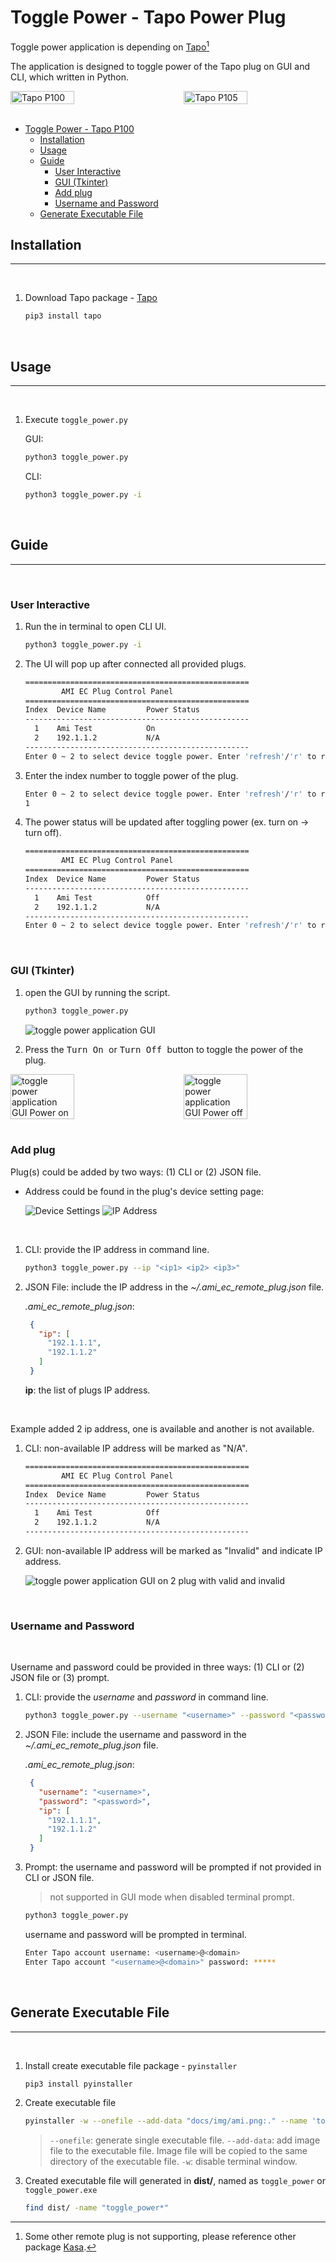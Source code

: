 # Toggle Power - Tapo Power Plug

Toggle power application is depending on [Tapo](https://github.com/mihai-dinculescu/tapo)[^1]

The application is designed to toggle power of the Tapo plug on GUI and CLI, which written in Python.

<div style="display: flex; justify-content: space-between;">
  <img src="https://encrypted-tbn0.gstatic.com/images?q=tbn:ANd9GcQGQ0i9injvbmzqCHf63vEFeLRz2GB_KmHzaw&s" alt="Tapo P100" style="width: 45%;"/>
  <img src="https://encrypted-tbn0.gstatic.com/images?q=tbn:ANd9GcQuwCiu13LZRrVWUb4A5m0kUnBhckNyhBAWzg&s" alt="Tapo P105" style="width: 45%;"/>
</div>

<br>

* [Toggle Power - Tapo P100](#toggle-power---tapo-p100)
   * [Installation](#installation)
   * [Usage](#usage)
   * [Guide](#guide)
      * [User Interactive](#user-interactive)
      * [GUI (Tkinter)](#gui-tkinter)
      * [Add plug](#add-plug)
      * [Username and Password](#username-and-password)
   * [Generate Executable File](#generate-executable-file)

## Installation

---

<br>

1. Download Tapo package - [Tapo](https://github.com/mihai-dinculescu/tapo)

   ```bash
   pip3 install tapo
   ```

<br>

## Usage

---

<br>

1. Execute `toggle_power.py`

   GUI:

   ```bash
   python3 toggle_power.py
   ```

   CLI:

   ```bash
   python3 toggle_power.py -i
   ```

<br>

## Guide

---

<br>

### User Interactive

1. Run the in terminal to open CLI UI.

    ```bash
    python3 toggle_power.py -i
    ```

1. The UI will pop up after connected all provided plugs.

    ```bash
    ==================================================
            AMI EC Plug Control Panel
    ==================================================
    Index  Device Name         Power Status
    --------------------------------------------------
      1    Ami Test            On
      2    192.1.1.2           N/A
    --------------------------------------------------
    Enter 0 ~ 2 to select device toggle power. Enter 'refresh'/'r' to refresh the device list. Enter 'exit' to exit.

    ```

1. Enter the index number to toggle power of the plug.

    ```bash
    Enter 0 ~ 2 to select device toggle power. Enter 'refresh'/'r' to refresh the device list. Enter 'exit' to exit.
    1
    ```

1. The power status will be updated after toggling power (ex. turn on -> turn off).

    ```bash
    ==================================================
            AMI EC Plug Control Panel
    ==================================================
    Index  Device Name         Power Status
    --------------------------------------------------
      1    Ami Test            Off
      2    192.1.1.2           N/A
    --------------------------------------------------
    Enter 0 ~ 2 to select device toggle power. Enter 'refresh'/'r' to refresh the device list. Enter 'exit' to exit.

    ```

<br>

### GUI (Tkinter)

1. open the GUI by running the script.

    ```bash
    python3 toggle_power.py
    ```

    ![toggle power application GUI](docs/img/remote_plug_home.png)

1. Press the <kbd> Turn On </kbd> or <kbd> Turn Off </kbd> button to toggle the power of the plug.

<div style="display: flex; justify-content: space-between;">
    <img src="docs/img/remote_plug_power_on.png" alt="toggle power application GUI Power on" style="width: 45%;"/>
    <img src="docs/img/remote_plug_power_off.png" alt="toggle power application GUI Power off" style="width: 45%;"/>
</div>

<br>

### Add plug

Plug(s) could be added by two ways: (1) CLI or (2) JSON file.

- Address could be found in the plug's device setting page:

    <img src="https://encrypted-tbn0.gstatic.com/images?q=tbn:ANd9GcRhvBXeFWM-73l1Iel9evpKZhd9EXjqSOf8ReUCcqJlDOpoIp7iUrZmBhRc77zKMp2FFnE&usqp=CAU" alt="Device Settings"/>

    <img src="https://encrypted-tbn0.gstatic.com/images?q=tbn:ANd9GcQzyPYNzETtFg6ItPNgPLQuEuLkFekZqSl91nVoYNKWI_OgNsEhLMEUtgj1Jbz_RWJK3M8&usqp=CAU" alt="IP Address"/>

<br>

1. CLI: provide the IP address in command line.

    ```bash
    python3 toggle_power.py --ip "<ip1> <ip2> <ip3>"
    ```

1. JSON File: include the IP address in the _~/.ami_ec_remote_plug.json_ file.

   _.ami_ec_remote_plug.json_:

   ```json
    {
      "ip": [
        "192.1.1.1",
        "192.1.1.2"
      ]
    }
    ```

   **ip**: the list of plugs IP address.

<br>

Example added 2 ip address, one is available and another is not available.

1. CLI: non-available IP address will be marked as "N/A".

    ```bash
    ==================================================
            AMI EC Plug Control Panel
    ==================================================
    Index  Device Name         Power Status
    --------------------------------------------------
      1    Ami Test            Off
      2    192.1.1.2           N/A
    --------------------------------------------------
    ```

1. GUI: non-available IP address will be marked as "Invalid" and indicate IP address.

    ![toggle power application GUI on 2 plug with valid and invalid](docs/img/remote_plug_power_off.png)

<br>

### Username and Password

<br>

Username and password could be provided in three ways: (1) CLI or (2) JSON file or (3) prompt.

1. CLI: provide the _username_ and _password_ in command line.

    ```bash
    python3 toggle_power.py --username "<username>" --password "<password>"
    ```

1. JSON File: include the username and password in the _~/.ami_ec_remote_plug.json_ file.

   _.ami_ec_remote_plug.json_:

   ```json
    {
      "username": "<username>",
      "password": "<password>",
      "ip": [
        "192.1.1.1",
        "192.1.1.2"
      ]
    }
    ```

1. Prompt: the username and password will be prompted if not provided in CLI or JSON file.

   > not supported in GUI mode when disabled terminal prompt.

    ```bash
    python3 toggle_power.py
    ```

    username and password will be prompted in terminal.

    ```bash
    Enter Tapo account username: <username>@<domain>
    Enter Tapo account "<username>@<domain>" password: *****
    ```

<br>

## Generate Executable File

---

<br>

1. Install create executable file package - `pyinstaller`

    ```bash
    pip3 install pyinstaller
    ```

1. Create executable file

    ```bash
    pyinstaller -w --onefile --add-data "docs/img/ami.png:." --name 'toggle_power' main.py
    ```

    > `--onefile`: generate single executable file.
    > `--add-data`: add image file to the executable file. Image file will be copied to the same directory of the executable file.
    > `-w`: disable terminal window.

1. Created executable file will generated in **dist/**, named as `toggle_power` or `toggle_power.exe`

    ```bash
    find dist/ -name "toggle_power*"
    ```

[^1]: Some other remote plug is not supporting, please reference other package [Kasa](https://github.com/python-kasa/python-kasa).
